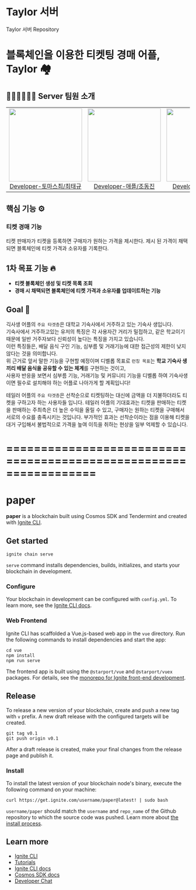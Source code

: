 # Taylor 서버
Taylor 서버 Repository

# 블록체인을 이용한 티켓팅 경매 어플, Taylor 🏘️

<p align="center">  

## 👩🏻‍💻👨🏻‍💻 Server 팀원 소개

<div align="center">
  <table>
    <tr>
      <td>
        <a href="https://github.com/xhaktmchl">
          <img src="https://avatars.githubusercontent.com/u/62229967?v=4" width=200/>
          <br>
          <center>Developer-토마스최/최태규</center>
        </a>
      </td>
      <td>
        <a href="https://github.com/Jodongjin">
          <img src="https://user-images.githubusercontent.com/87434861/176502256-cedcd53c-c895-427f-8579-fd53e3ce4f20.jpg" width=200/>
          <br>
          <center>Developer-애플/조동진</center>
        </a>
      </td>
      <td>
        <a href="https://github.com/hyeong-jun-kim">
          <img src= "https://user-images.githubusercontent.com/84059402/186575691-b4dee57b-92f4-4193-9b58-67382939419c.png" width=200/>
          <br>
          <center>Developer-네오/김형준</center>
        </a>
      </td>
    </tr>
  </table>
</div>

## 핵심 기능 ⚙️


### 티켓 경매 기능

티켓 판매자가 티켓을 등록하면 구매자가 원하는 가격을 제시한다. 제시 된 가격이 채택되면 블록체인에 티켓 가격과 소유자를 기록한다.


## 1차 목표 기능 🔥

- **티켓 블록체인 생성 및 티켓 목록 조회**
- **경매 시 채택되면 블록체인에 티켓 가격과 소유자를 업데이트하는 기능**
  <br>

## Goal 🎯

긱사생 어플의 `주요 타겟층`은 대학교 기숙사에서 거주하고 있는 기숙사 생입니다.  
기숙사에서 거주하고있는 유저의 특징은 각 사용자간 거리가 밀접하고, 같은 학교이기 때문에 일반 거주자보다 신뢰성이 높다는 특징을 가지고 있습니다.  
이런 특징들은, 배달 음식 구인 기능, 심부름 및 거래기능에 대한 접근성의 제한이 낮지 않다는 것을 의미합니다.  
위 근거로 앞서 말한 기능을 구현할 예정이며 디벨롭 목표로 `런칭 목표`는 **학교 기숙사 생끼리 배달 음식을 공유할 수 있는 체계**를 구현하는 것이고,  
사용자 반응을 보면서 심부름 기능, 거래기능 및 커뮤니티 기능을 디벨롭 하여 기숙사생이면 필수로 설치해야 하는 어플로 나아가게 할 계획입니다!

테일러 어플의 `주요 타겟층`은 선착순으로 티켓팅하는 대신에 금액을 더 지불하더라도 티켓을 구하고자 하는 사용자들 입니다.
테일러 어플의 기대효과는 티켓을 판매하는 티켓을 판매하는 주최측은 더 높은 수익을 올릴 수 있고, 구매자는 원하는 티켓을 구매해서 서로의 수요를 충족시키는 것입니다.
부가적인 효과는 선착순이라는 점을 이용해 티켓을 대거 구입해서 불법적으로 가격을 높여 이득을 취하는 현상을 일부 억제할 수 있습니다. 

# =================================================================
# paper
**paper** is a blockchain built using Cosmos SDK and Tendermint and created with [Ignite CLI](https://ignite.com/cli).

## Get started

```
ignite chain serve
```

`serve` command installs dependencies, builds, initializes, and starts your blockchain in development.

### Configure

Your blockchain in development can be configured with `config.yml`. To learn more, see the [Ignite CLI docs](https://docs.ignite.com).

### Web Frontend

Ignite CLI has scaffolded a Vue.js-based web app in the `vue` directory. Run the following commands to install dependencies and start the app:

```
cd vue
npm install
npm run serve
```

The frontend app is built using the `@starport/vue` and `@starport/vuex` packages. For details, see the [monorepo for Ignite front-end development](https://github.com/ignite/web).

## Release
To release a new version of your blockchain, create and push a new tag with `v` prefix. A new draft release with the configured targets will be created.

```
git tag v0.1
git push origin v0.1
```

After a draft release is created, make your final changes from the release page and publish it.

### Install
To install the latest version of your blockchain node's binary, execute the following command on your machine:

```
curl https://get.ignite.com/username/paper@latest! | sudo bash
```
`username/paper` should match the `username` and `repo_name` of the Github repository to which the source code was pushed. Learn more about [the install process](https://github.com/allinbits/starport-installer).

## Learn more

- [Ignite CLI](https://ignite.com/cli)
- [Tutorials](https://docs.ignite.com/guide)
- [Ignite CLI docs](https://docs.ignite.com)
- [Cosmos SDK docs](https://docs.cosmos.network)
- [Developer Chat](https://discord.gg/ignite)
